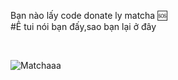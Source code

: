 Bạn nào lấy code donate ly matcha 🆘                                  
#Ê tui nói bạn đấy,sao bạn lại ở đây


<br>

![Matchaaa](https://www.shutterstock.com/image-vector/matcha-green-tea-flavor-shake-260nw-1573465510.jpg)



 
